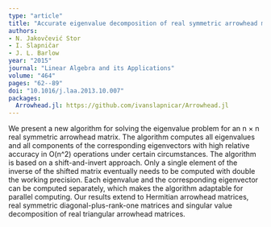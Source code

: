 ```yaml
---
type: "article"
title: "Accurate eigenvalue decomposition of real symmetric arrowhead matrices and applications"
authors:
- N. Jakovčević Stor
- I. Slapničar
- J. L. Barlow
year: "2015"
journal: "Linear Algebra and its Applications"
volume: "464"
pages: "62--89"
doi: "10.1016/j.laa.2013.10.007"
packages:
  Arrowhead.jl: https://github.com/ivanslapnicar/Arrowhead.jl
---
```

We present a new algorithm for solving the eigenvalue problem
for an n × n real symmetric arrowhead matrix. The algorithm
computes all eigenvalues and all components of the corresponding
eigenvectors with high relative accuracy in O(n^2) operations under
certain circumstances. The algorithm is based on a shift-and-invert
approach. Only a single element of the inverse of the shifted
matrix eventually needs to be computed with double the working
precision. Each eigenvalue and the corresponding eigenvector can
be computed separately, which makes the algorithm adaptable for
parallel computing. Our results extend to Hermitian arrowhead
matrices, real symmetric diagonal-plus-rank-one matrices and
singular value decomposition of real triangular arrowhead matrices.